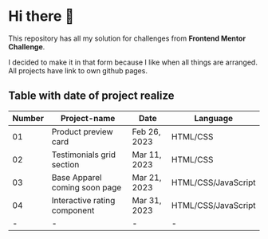 # Hi there 👋

This repository has all my solution for challenges from **Frontend Mentor Challenge**.

I decided to make it in that form because I like when all things are arranged. All projects have link to own github pages.

## Table with date of project realize

Number|Project-name |Date|Language
-|-|-|-
01|Product preview card|Feb 26, 2023|HTML/CSS
02|Testimonials grid section|Mar 11, 2023|HTML/CSS
03|Base Apparel coming soon page|Mar 21, 2023|HTML/CSS/JavaScript
04|Interactive rating component|Mar 31, 2023|HTML/CSS/JavaScript
-|-|-|-


